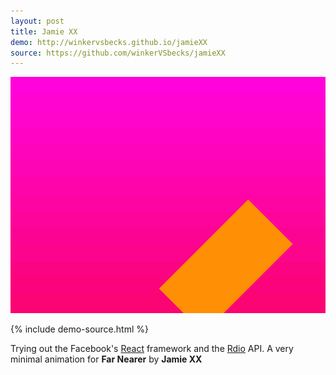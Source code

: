 ```yaml
---
layout: post
title: Jamie XX
demo: http://winkervsbecks.github.io/jamieXX
source: https://github.com/winkerVSbecks/jamieXX
---
```


![](/img/jamiexx.gif)

{% include demo-source.html %}

Trying out the Facebook's  [React](http://facebook.github.io/react/index.html) framework and the  [Rdio](http://www.rdio.com/developers/docs) API. A very minimal animation for **Far Nearer** by **Jamie XX**
